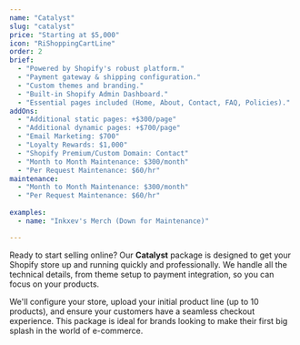 ```yaml
---
name: "Catalyst"
slug: "catalyst"
price: "Starting at $5,000"
icon: "RiShoppingCartLine"
order: 2
brief:
  - "Powered by Shopify's robust platform."
  - "Payment gateway & shipping configuration."
  - "Custom themes and branding."
  - "Built-in Shopify Admin Dashboard."
  - "Essential pages included (Home, About, Contact, FAQ, Policies)."
addOns:
  - "Additional static pages: +$300/page"
  - "Additional dynamic pages: +$700/page"
  - "Email Marketing: $700"
  - "Loyalty Rewards: $1,000"
  - "Shopify Premium/Custom Domain: Contact"
  - "Month to Month Maintenance: $300/month"
  - "Per Request Maintenance: $60/hr"
maintenance:
  - "Month to Month Maintenance: $300/month"
  - "Per Request Maintenance: $60/hr"
  
examples:
  - name: "Inkxev's Merch (Down for Maintenance)"

---
```


Ready to start selling online? Our **Catalyst** package is designed to get your Shopify store up and running quickly and professionally. We handle all the technical details, from theme setup to payment integration, so you can focus on your products.

We'll configure your store, upload your initial product line (up to 10 products), and ensure your customers have a seamless checkout experience. This package is ideal for brands looking to make their first big splash in the world of e-commerce.